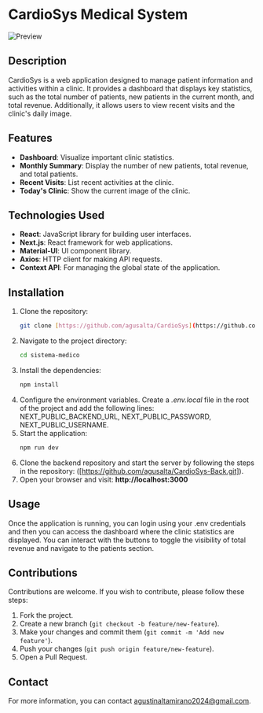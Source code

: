 # CardioSys Medical System

<img src="app/assets/demo/demo-preview.png" alt="Preview" style="max-width: 100%;" />

## Description

CardioSys is a web application designed to manage patient information and activities within a clinic. It provides a dashboard that displays key statistics, such as the total number of patients, new patients in the current month, and total revenue. Additionally, it allows users to view recent visits and the clinic's daily image.

## Features

- **Dashboard**: Visualize important clinic statistics.
- **Monthly Summary**: Display the number of new patients, total revenue, and total patients.
- **Recent Visits**: List recent activities at the clinic.
- **Today's Clinic**: Show the current image of the clinic.

## Technologies Used

- **React**: JavaScript library for building user interfaces.
- **Next.js**: React framework for web applications.
- **Material-UI**: UI component library.
- **Axios**: HTTP client for making API requests.
- **Context API**: For managing the global state of the application.

## Installation

1. Clone the repository:
   ```bash
   git clone [https://github.com/agusalta/CardioSys](https://github.com/agusalta/Cardiosys.git)
2. Navigate to the project directory:
   ```bash
   cd sistema-medico
3. Install the dependencies:
   ```bash
   npm install
4. Configure the environment variables. 
   Create a *.env.local* file in the root of the project and add the following lines:
   NEXT_PUBLIC_BACKEND_URL, NEXT_PUBLIC_PASSWORD, NEXT_PUBLIC_USERNAME.
5. Start the application:
    ```bash
   npm run dev
6. Clone the backend repository and start the server by following the steps in the repository:
   ([https://github.com/agusalta/CardioSys-Back.git]).
7. Open your browser and visit:
   **http://localhost:3000**

## Usage

Once the application is running, you can login using your .env credentials and then you can access the dashboard where the clinic statistics are displayed. 
You can interact with the buttons to toggle the visibility of total revenue and navigate to the patients section.

## Contributions

Contributions are welcome. If you wish to contribute, please follow these steps:

1. Fork the project.
2. Create a new branch (`git checkout -b feature/new-feature`).
3. Make your changes and commit them (`git commit -m 'Add new feature'`).
4. Push your changes (`git push origin feature/new-feature`).
5. Open a Pull Request.

## Contact

For more information, you can contact [agustinaltamirano2024@gmail.com](mailto:agustinaltamirano2024@gmail.com).
